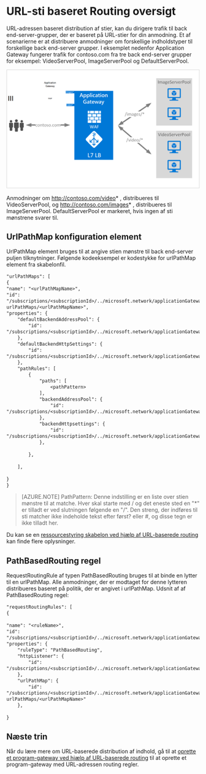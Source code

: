 <properties
   pageTitle="URL-baserede routing oversigt over celleindhold | Microsoft Azure"
   description="Denne side indeholder en oversigt over URL-adressen webprogrammet Gateway-baseret distribution af indhold, UrlPathMap konfiguration og PathBasedRouting regel."
   documentationCenter="na"
   services="application-gateway"
   authors="georgewallace"
   manager="carmonm"
   editor="tysonn"/>
<tags
   ms.service="application-gateway"
   ms.devlang="na"
   ms.topic="hero-article"
   ms.tgt_pltfrm="na"
   ms.workload="infrastructure-services"
   ms.date="10/25/2016"
   ms.author="gwallace"/>

# <a name="url-path-based-routing-overview"></a>URL-sti baseret Routing oversigt

URL-adressen baseret distribution af stier, kan du dirigere trafik til back end-server-grupper, der er baseret på URL-stier for din anmodning. Et af scenarierne er at distribuere anmodninger om forskellige indholdstyper til forskellige back end-server grupper.
I eksemplet nedenfor Application Gateway fungerer trafik for contoso.com fra tre back end-server grupper for eksempel: VideoServerPool, ImageServerPool og DefaultServerPool.

![imageURLroute](./media/application-gateway-url-route-overview/figure1.png)

Anmodninger om http://contoso.com/video* , distribueres til VideoServerPool, og http://contoso.com/images* , distribueres til ImageServerPool. DefaultServerPool er markeret, hvis ingen af sti mønstrene svarer til.

## <a name="urlpathmap-configuration-element"></a>UrlPathMap konfiguration element

UrlPathMap element bruges til at angive stien mønstre til back end-server puljen tilknytninger. Følgende kodeeksempel er kodestykke for urlPathMap element fra skabelonfil.

    "urlPathMaps": [
    {
    "name": "<urlPathMapName>",
    "id": "/subscriptions/<subscriptionId>/../microsoft.network/applicationGateways/<gatewayName>/ urlPathMaps/<urlPathMapName>",
    "properties": {
        "defaultBackendAddressPool": {
            "id": "/subscriptions/<subscriptionId>/../microsoft.network/applicationGateways/<gatewayName>/backendAddressPools/<poolName>"
        },
        "defaultBackendHttpSettings": {
            "id": "/subscriptions/<subscriptionId>/../microsoft.network/applicationGateways/<gatewayName>/backendHttpSettingsList/<settingsName>"
        },
        "pathRules": [
            {
                "paths": [
                    <pathPattern>
                ],
                "backendAddressPool": {
                    "id": "/subscriptions/<subscriptionId>/../microsoft.network/applicationGateways/<gatewayName>/backendAddressPools/<poolName2>"
                },
                "backendHttpsettings": {
                    "id": "/subscriptions/<subscriptionId>/../microsoft.network/applicationGateways/<gatewayName>/backendHttpsettingsList/<settingsName2>"
                },

            },

        ],

    }
    }
    

>[AZURE.NOTE] PathPattern: Denne indstilling er en liste over stien mønstre til at matche. Hver skal starte med / og det eneste sted en "*" er tilladt er ved slutningen følgende en "/". Den streng, der indføres til sti matcher ikke indeholde tekst efter først? eller #, og disse tegn er ikke tilladt her. 

Du kan se en [ressourcestyring skabelon ved hjælp af URL-baserede routing](https://azure.microsoft.com/documentation/templates/201-application-gateway-url-path-based-routing) kan finde flere oplysninger.

## <a name="pathbasedrouting-rule"></a>PathBasedRouting regel

RequestRoutingRule af typen PathBasedRouting bruges til at binde en lytter til en urlPathMap. Alle anmodninger, der er modtaget for denne lytteren distribueres baseret på politik, der er angivet i urlPathMap.
Udsnit af af PathBasedRouting regel:

    "requestRoutingRules": [
    {

    "name": "<ruleName>",
    "id": "/subscriptions/<subscriptionId>/../microsoft.network/applicationGateways/<gatewayName>/requestRoutingRules/<ruleName>",
    "properties": {
        "ruleType": "PathBasedRouting",
        "httpListener": {
            "id": "/subscriptions/<subscriptionId>/../microsoft.network/applicationGateways/<gatewayName>/httpListeners/<listenerName>"
        },
        "urlPathMap": {
            "id": "/subscriptions/<subscriptionId>/../microsoft.network/applicationGateways/<gatewayName>/ urlPathMaps/<urlPathMapName>"
        },

    }
    
## <a name="next-steps"></a>Næste trin

Når du lære mere om URL-baserede distribution af indhold, gå til at [oprette et program-gateway ved hjælp af URL-baserede routing](application-gateway-create-url-route-portal.md) til at oprette et program-gateway med URL-adressen routing regler.
